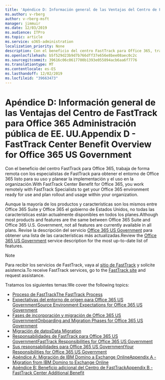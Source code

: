 ```yaml
---
title: 'Apéndice D: Información general de las Ventajas del Centro de FastTrack para Office 365 Administración pública de EE. UU.'
ms.author: v-rberg
author: v-rberg-msft
manager: jimmuir
ms.date: 12/03/2019
ms.audience: ITPro
ms.topic: article
ms.service: o365-administration
localization_priority: None
description: Con el beneficio del centro FastTrack para Office 365, trabaja de forma remota con los especialistas de FastTrack para obtener el entorno de Office 365 listo para su uso y planear la implementación y el uso en la organización.
ms.openlocfilehash: b5f529d23b9d7b766dff37e656e8bee08aec0c2c
ms.sourcegitcommit: 39616c06c0617700b1393e055894acb6aa6f7776
ms.translationtype: MT
ms.contentlocale: es-ES
ms.lasthandoff: 12/02/2019
ms.locfileid: "39663473"
---
```

# <a name="appendix-d---fasttrack-center-benefit-overview-for-office-365-us-government"></a><span data-ttu-id="67f0a-103">Apéndice D: Información general de las Ventajas del Centro de FastTrack para Office 365 Administración pública de EE. UU.</span><span class="sxs-lookup"><span data-stu-id="67f0a-103">Appendix D - FastTrack Center Benefit Overview for Office 365 US Government</span></span>

<span data-ttu-id="67f0a-104">Con el beneficio del centro FastTrack para Office 365, trabaja de forma remota con los especialistas de FastTrack para obtener el entorno de Office 365 listo para su uso y planear la implementación y el uso en la organización.</span><span class="sxs-lookup"><span data-stu-id="67f0a-104">With FastTrack Center Benefit for Office 365, you work remotely with FastTrack Specialists to get your Office 365 environment ready for use and plan rollout and usage within your organization.</span></span> 
  
<span data-ttu-id="67f0a-105">Aunque la mayoría de los productos y características son los mismos entre Office 365 Suite y Office 365 el gobierno de Estados Unidos, no todas las características están actualmente disponibles en todos los planes.</span><span class="sxs-lookup"><span data-stu-id="67f0a-105">Although most products and features are the same between Office 365 Suite and Office 365 U.S. Government, not all features are currently available in all plans.</span></span> <span data-ttu-id="67f0a-106">Revise la descripción del servicio [Office 365 US Government](https://aka.ms/aboutgovcloud) para obtener una lista de las características más actualizadas.</span><span class="sxs-lookup"><span data-stu-id="67f0a-106">Review the [Office 365 US Government](https://aka.ms/aboutgovcloud) service description for the most up-to-date list of features.</span></span>

> [!NOTE]
> <span data-ttu-id="67f0a-107">Para recibir los servicios de FastTrack, vaya al [sitio de FastTrack](https://go.microsoft.com/fwlink/?linkid=780698) y solicite asistencia.</span><span class="sxs-lookup"><span data-stu-id="67f0a-107">To receive FastTrack services, go to the [FastTrack site](https://go.microsoft.com/fwlink/?linkid=780698) and request assistance.</span></span>  

<span data-ttu-id="67f0a-108">Tratamos los siguientes temas:</span><span class="sxs-lookup"><span data-stu-id="67f0a-108">We cover the following topics:</span></span>
- [<span data-ttu-id="67f0a-109">Proceso de FastTrack</span><span class="sxs-lookup"><span data-stu-id="67f0a-109">The FastTrack Process</span></span>](O365-fasttrack-process.md) 
- [<span data-ttu-id="67f0a-110">Expectativas del entorno de origen para Office 365 US Government</span><span class="sxs-lookup"><span data-stu-id="67f0a-110">Source Environment Expectations for Office 365 US Government</span></span>](US-Gov-appendix-source-environment-expectations.md)   
- [<span data-ttu-id="67f0a-111">Fases de incorporación y migración de Office 365 US Government</span><span class="sxs-lookup"><span data-stu-id="67f0a-111">Onboarding and Migration Phases for Office 365 US Government</span></span>](US-Gov-appendix-onboarding-and-migration.md)
- [<span data-ttu-id="67f0a-112">Migración de datos</span><span class="sxs-lookup"><span data-stu-id="67f0a-112">Data Migration</span></span>](O365-data-migration.md)    
- [<span data-ttu-id="67f0a-113">Responsabilidades de FastTrack para Office 365 US Government</span><span class="sxs-lookup"><span data-stu-id="67f0a-113">FastTrack Responsibilities for Office 365 US Government</span></span>](US-Gov-appendix-fasttrack-responsibilities.md)   
- [<span data-ttu-id="67f0a-114">Sus responsabilidades para Office 365 US Government</span><span class="sxs-lookup"><span data-stu-id="67f0a-114">Your Responsibilities for Office 365 US Government</span></span>](US-Gov-appendix-your-responsibilities.md) 
- [<span data-ttu-id="67f0a-115">Apéndice A: Migración de IBM Domino a Exchange Online</span><span class="sxs-lookup"><span data-stu-id="67f0a-115">Appendix A - Migration from IBM Domino to Exchange Online</span></span>](O365-from-ibm-domino-to-exchange-online.md)   
- [<span data-ttu-id="67f0a-116">Apéndice B: Beneficio adicional del Centro de FastTrack</span><span class="sxs-lookup"><span data-stu-id="67f0a-116">Appendix B - FastTrack Center Additional Benefit</span></span>](O365-fasttrack-additional-benefits.md)


